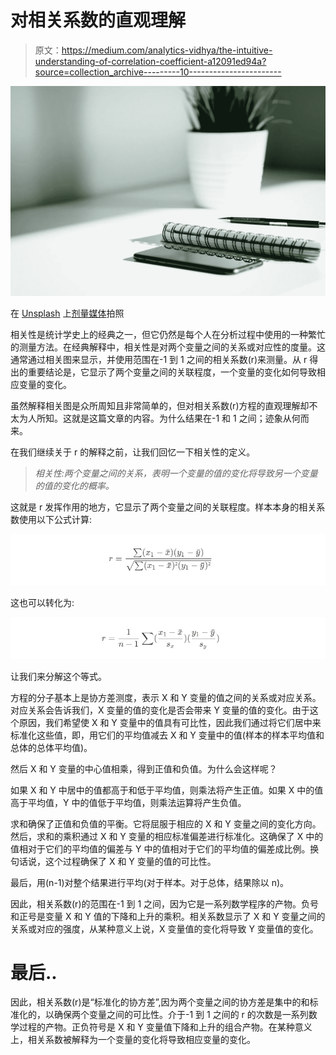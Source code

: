 # 对相关系数的直观理解

> 原文：<https://medium.com/analytics-vidhya/the-intuitive-understanding-of-correlation-coefficient-a12091ed94a?source=collection_archive---------10----------------------->

![](img/75bc50a8705948a4781cd375c58f9f5a.png)

在 [Unsplash](https://unsplash.com/s/photos/study?utm_source=unsplash&utm_medium=referral&utm_content=creditCopyText) 上[剂量媒体](https://unsplash.com/@dose?utm_source=unsplash&utm_medium=referral&utm_content=creditCopyText)拍照

相关性是统计学史上的经典之一，但它仍然是每个人在分析过程中使用的一种繁忙的测量方法。在经典解释中，相关性是对两个变量之间的关系或对应性的度量。这通常通过相关图来显示，并使用范围在-1 到 1 之间的相关系数(r)来测量。从 r 得出的重要结论是，它显示了两个变量之间的关联程度，一个变量的变化如何导致相应变量的变化。

虽然解释相关图是众所周知且非常简单的，但对相关系数(r)方程的直观理解却不太为人所知。这就是这篇文章的内容。为什么结果在-1 和 1 之间；迹象从何而来。

在我们继续关于 r 的解释之前，让我们回忆一下相关性的定义。

> *相关性:两个变量之间的关系，表明一个变量的值的变化将导致另一个变量的值的变化的概率。*

这就是 r 发挥作用的地方，它显示了两个变量之间的关联程度。样本本身的相关系数使用以下公式计算:

![](img/e22721c3f2e32f0b9a8f558f02e6a483.png)

这也可以转化为:

![](img/261ac4a60ede9b351a10ac3f9fe6eb4f.png)

让我们来分解这个等式。

方程的分子基本上是协方差测度，表示 X 和 Y 变量的值之间的关系或对应关系。对应关系会告诉我们，X 变量的值的变化是否会带来 Y 变量的值的变化。由于这个原因，我们希望使 X 和 Y 变量中的值具有可比性，因此我们通过将它们居中来标准化这些值，即，用它们的平均值减去 X 和 Y 变量中的值(样本的样本平均值和总体的总体平均值)。

然后 X 和 Y 变量的中心值相乘，得到正值和负值。为什么会这样呢？

如果 X 和 Y 中居中的值都高于和低于平均值，则乘法将产生正值。如果 X 中的值高于平均值，Y 中的值低于平均值，则乘法运算将产生负值。

求和确保了正值和负值的平衡。它将屈服于相应的 X 和 Y 变量之间的变化方向。然后，求和的乘积通过 X 和 Y 变量的相应标准偏差进行标准化。这确保了 X 中的值相对于它们的平均值的偏差与 Y 中的值相对于它们的平均值的偏差成比例。换句话说，这个过程确保了 X 和 Y 变量的值的可比性。

最后，用(n-1)对整个结果进行平均(对于样本。对于总体，结果除以 n)。

因此，相关系数(r)的范围在-1 到 1 之间，因为它是一系列数学程序的产物。负号和正号是变量 X 和 Y 值的下降和上升的乘积。相关系数显示了 X 和 Y 变量之间的关系或对应的强度，从某种意义上说，X 变量值的变化将导致 Y 变量值的变化。

# 最后..

因此，相关系数(r)是“标准化的协方差”,因为两个变量之间的协方差是集中的和标准化的，以确保两个变量之间的可比性。介于-1 到 1 之间的 r 的次数是一系列数学过程的产物。正负符号是 X 和 Y 变量值下降和上升的组合产物。在某种意义上，相关系数被解释为一个变量的变化将导致相应变量的变化。